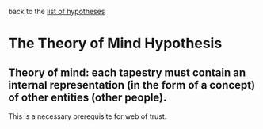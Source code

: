 back to the [list of hypotheses](https://github.com/wds4/tribal-tapestry/blob/main/essays/bookJustification/hypotheses/README.md)

The Theory of Mind Hypothesis
=====

Theory of mind: each tapestry must contain an internal representation (in the form of a concept) of other entities (other people).
-----

This is a necessary prerequisite for web of trust.
